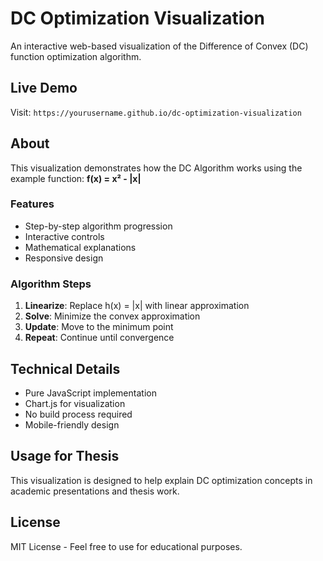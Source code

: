 # DC Optimization Visualization

An interactive web-based visualization of the Difference of Convex (DC) function optimization algorithm.

## Live Demo
Visit: `https://yourusername.github.io/dc-optimization-visualization`

## About
This visualization demonstrates how the DC Algorithm works using the example function:
**f(x) = x² - |x|**

### Features
- Step-by-step algorithm progression
- Interactive controls
- Mathematical explanations
- Responsive design

### Algorithm Steps
1. **Linearize**: Replace h(x) = |x| with linear approximation
2. **Solve**: Minimize the convex approximation
3. **Update**: Move to the minimum point
4. **Repeat**: Continue until convergence

## Technical Details
- Pure JavaScript implementation
- Chart.js for visualization
- No build process required
- Mobile-friendly design

## Usage for Thesis
This visualization is designed to help explain DC optimization concepts in academic presentations and thesis work.

## License
MIT License - Feel free to use for educational purposes.
